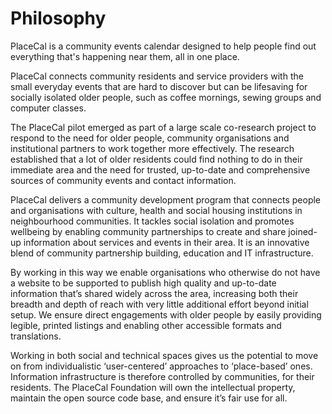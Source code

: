 # Philosophy

PlaceCal is a community events calendar designed to help people find out everything that's happening near them, all in one place.

PlaceCal connects community residents and service providers with the small everyday events that are hard to discover but can be lifesaving for socially isolated older people, such as coffee mornings, sewing groups and computer classes.

The PlaceCal pilot emerged as part of a large scale co-research project to respond to the need for older people, community organisations and institutional partners to work together more effectively. The research established that a lot of older residents could find nothing to do in their immediate area and the need for trusted, up-to-date and comprehensive sources of community events and contact information.

PlaceCal delivers a community development program that connects people and organisations with culture, health and social housing institutions in neighbourhood communities. It tackles social isolation and promotes wellbeing by enabling community partnerships to create and share joined-up information about services and events in their area. It is an innovative blend of community partnership building, education and IT infrastructure.

By working in this way we enable organisations who otherwise do not have a website to be supported to publish high quality and up-to-date information that’s shared widely across the area, increasing both their breadth and depth of reach with very little additional effort beyond initial setup. We ensure direct engagements with older people by easily providing legible, printed listings and enabling other accessible formats and translations.

Working in both social and technical spaces gives us the potential to move on from individualistic ‘user-centered’ approaches to ‘place-based’ ones. Information infrastructure is therefore controlled by communities, for their residents. The PlaceCal Foundation will own the intellectual property, maintain the open source code base, and ensure it’s fair use for all.
